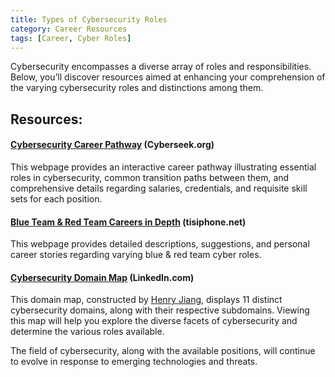 ```yaml
---
title: Types of Cybersecurity Roles
category: Career Resources
tags: [Career, Cyber Roles]
---
```

Cybersecurity encompasses a diverse array of roles and responsibilities. Below, you’ll discover resources aimed at enhancing your comprehension of the varying cybersecurity roles and distinctions among them.


## Resources:

#### [Cybersecurity Career Pathway](https://www.cyberseek.org/pathway.html) (Cyberseek.org)
This webpage provides an interactive career pathway illustrating essential roles in cybersecurity, common transition paths between them, and comprehensive details regarding salaries, credentials, and requisite skill sets for each position.

#### [Blue Team & Red Team Careers in Depth](https://tisiphone.net/2015/11/08/starting-an-infosec-career-the-megamix-chapters-4-5/) (tisiphone.net)
This webpage provides detailed descriptions, suggestions, and personal career stories regarding varying blue & red team cyber roles.

#### [Cybersecurity Domain Map](https://www.linkedin.com/pulse/cybersecurity-domain-map-ver-30-henry-jiang/) (LinkedIn.com)
This domain map, constructed by [Henry Jiang](https://www.linkedin.com/in/henry-jiang-us/?lipi=urn%3Ali%3Apage%3Ad_flagship3_pulse_read%3BIUi3R52fRBeTcSSPC0ytvA%3D%3D), displays 11 distinct cybersecurity domains, along with their respective subdomains. Viewing this map will help you explore the diverse facets of cybersecurity and determine the various roles available.

The field of cybersecurity, along with the available positions, will continue to evolve in response to emerging technologies and threats.
